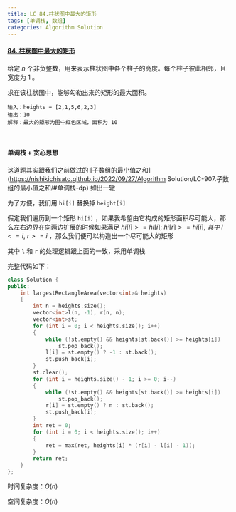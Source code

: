 ```yaml
---
title: LC 84.柱状图中最大的矩形
tags: [单调栈, 数组]
categories: Algorithm Solution
---
```


#### [84. 柱状图中最大的矩形](https://leetcode.cn/problems/largest-rectangle-in-histogram/)

给定 *n* 个非负整数，用来表示柱状图中各个柱子的高度。每个柱子彼此相邻，且宽度为 1 。

求在该柱状图中，能够勾勒出来的矩形的最大面积。

```
输入：heights = [2,1,5,6,2,3]
输出：10
解释：最大的矩形为图中红色区域，面积为 10
```

​	 

#### 单调栈 + 贪心思想

这道题其实跟我们之前做过的 [子数组的最小值之和](https://nishikichisato.github.io/2022/09/27/Algorithm Solution/LC-907.子数组的最小值之和/#单调栈-dp) 如出一辙

为了方便，我们用 `hi[i]` 替换掉 `height[i]` 

假定我们遍历到一个矩形 `hi[i]` ，如果我希望由它构成的矩形面积尽可能大，那么左右边界在向两边扩展的时候如果满足 $hi[l]>=hi[i];\ hi[r]>=hi[i],\ 其中\ l<=i,\ r>=i$ ，那么我们便可以构造出一个尽可能大的矩形

其中 `l` 和 `r` 的处理逻辑跟上面的一致，采用单调栈

完整代码如下：

```cpp
class Solution {
public:
	int largestRectangleArea(vector<int>& heights)
	{
		int n = heights.size();
		vector<int>l(n, -1), r(n, n);
		vector<int>st;
		for (int i = 0; i < heights.size(); i++)
		{
			while (!st.empty() && heights[st.back()] >= heights[i])
				st.pop_back();
			l[i] = st.empty() ? -1 : st.back();
			st.push_back(i);
		}
		st.clear();
		for (int i = heights.size() - 1; i >= 0; i--)
		{
			while (!st.empty() && heights[st.back()] >= heights[i])
				st.pop_back();
			r[i] = st.empty() ? n : st.back();
			st.push_back(i);
		}
		int ret = 0;
		for (int i = 0; i < heights.size(); i++)
		{
			ret = max(ret, heights[i] * (r[i] - l[i] - 1));
		}
		return ret;
	}
};
```

时间复杂度：$O(n)$ 

空间复杂度：$O(n)$ 